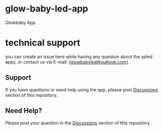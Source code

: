 # glow-baby-led-app
Glowbaby App 

# technical support
you can create an issue here while having any question about the spled apps, or contact us via E-mail: [glowbabyled@outlook.com].

## Support
If you have questions or need help using the app, please post [Discussions](https://github.com/ham9000/glow-baby-led-app/discussions) section of this repository.

## Need Help?
Please post your question in the [Discussions](https://github.com/ham9000/glow-baby-led-app/discussions) section of this repository.

